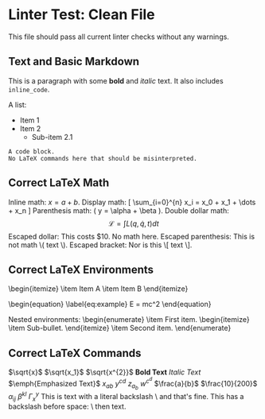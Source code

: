 # Linter Test: Clean File

This file should pass all current linter checks without any warnings.

## Text and Basic Markdown
This is a paragraph with some **bold** and _italic_ text.
It also includes `inline_code`.

A list:
- Item 1
- Item 2
  - Sub-item 2.1

```
A code block.
No LaTeX commands here that should be misinterpreted.
```

## Correct LaTeX Math
Inline math: $x = a+b$.
Display math:
\[ \sum_{i=0}^{n} x_i = x_0 + x_1 + \dots + x_n \]
Parenthesis math: \( y = \alpha + \beta \).
Double dollar math:
$$ \mathcal{L} = \int L(q, \dot{q}, t) dt $$
Escaped dollar: This costs \$10. No math here.
Escaped parenthesis: This is not math \\( text \\).
Escaped bracket: Nor is this \\\[ text \\].

## Correct LaTeX Environments
\begin{itemize}
  \item Item A
  \item Item B
\end{itemize}

\begin{equation} \label{eq:example}
E = mc^2
\end{equation}

Nested environments:
\begin{enumerate}
  \item First item.
    \begin{itemize}
      \item Sub-bullet.
    \end{itemize}
  \item Second item.
\end{enumerate}

## Correct LaTeX Commands
$\sqrt{x}$
$\sqrt{x_1}$
$\sqrt{x^{2}}$
$\textbf{Bold Text}$
$\textit{Italic Text}$
$\emph{Emphasized Text}$
$x_{ab}$
$y^{cd}$
$z_{a_b}$
$w^{c^d}$
$\frac{a}{b}$
$\frac{10}{200}$
$\alpha_{ij}$
$\beta^{kl}$
$\Gamma_x^y$
This is text with a literal backslash \ and that's fine.
This has a backslash before space: \ then text.
